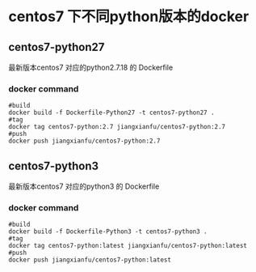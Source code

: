 # centos7 下不同python版本的docker

 ## centos7-python27

 最新版本centos7 对应的python2.7.18 的 Dockerfile
 
 ### docker command
 ```
 #build
 docker build -f Dockerfile-Python27 -t centos7-python27 .
 #tag
 docker tag centos7-python:2.7 jiangxianfu/centos7-python:2.7
 #push
 docker push jiangxianfu/centos7-python:2.7
 ```
 
  ## centos7-python3

 最新版本centos7 对应的python3 的 Dockerfile
 
 ### docker command
 ```
 #build
 docker build -f Dockerfile-Python3 -t centos7-python3 .
 #tag
 docker tag centos7-python:latest jiangxianfu/centos7-python:latest
 #push
 docker push jiangxianfu/centos7-python:latest
 ```

